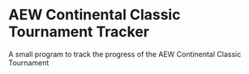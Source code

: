 # AEW Continental Classic Tournament Tracker
 A small program to track the progress of the AEW Continental Classic Tournament
